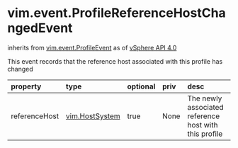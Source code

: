 vim.event.ProfileReferenceHostChangedEvent
==========================================
inherits from [vim.event.ProfileEvent](docs/vim.event.ProfileEvent.md)
as of [vSphere API 4.0](vim.version.md#vim.version.version5)


This event records that the reference host associated with this profile has changed

| property | type | optional | priv | desc |
|:---------|:-----|:---------|:-----|:-----|
| referenceHost | [vim.HostSystem](vim.HostSystem.md "vim.HostSystem") | true | None | The newly associated reference host with this profile |



